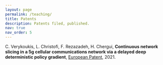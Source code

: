 ```yaml
---
layout: page
permalink: /teaching/
title: Patents
description: Patents filed, published.
nav: true
nav_order: 5
---
```


C. Verykoukis, L. Christofi, F. Rezazadeh, H. Chergui, **Continuous network slicing in a 5g
cellular communications network via a delayed deep deterministic policy gradient**, [European Patent](https://patents.google.com/patent/ES2889699A1/en), 2021.
